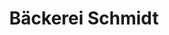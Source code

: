 ---
title: "Bäckerei Schmidt"
url: /kirchlengern/baeckerei-schmidt-luebbecker-strasse-2/
shop: Bäckerei
---